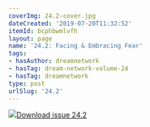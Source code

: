```yaml
---
coverImg: 24.2-cover.jpg
dateCreated: '2019-07-20T11:32:52'
itemId: bcphbwmlvfh
layout: page
name: '24.2: Facing & Embracing Fear'
tags:
- hasAuthor: dreamnetwork
- hasTag: dream-network-volume-24
- hasTag: dreamnetwork
type: post
urlSlug: '24.2'
---
```

<img class="card-journal-img" src="../images/24.2-rect.jpg"/><a href="../files/pdfs/Volume_24/24.2_facing_fear.pdf" download="">Download issue 24.2</a>